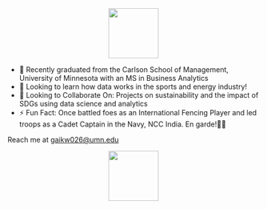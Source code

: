 <div id="header" align="center">
  <img src='https://user-images.githubusercontent.com/74038190/213760705-0d5bf320-4f43-4352-b74b-0889ae726bf7.gif' width="100"/>
</div>

- 🔭 Recently graduated from the Carlson School of Management, University of Minnesota with an MS in Business Analytics
- 🌱 Looking to learn how data works in the sports and energy industry!
- 💬 Looking to Collaborate On: Projects on sustainability and the impact of SDGs using data science and analytics
- ⚡ Fun Fact: Once battled foes as an International Fencing Player and led troops as a Cadet Captain in the Navy, NCC India. En garde!🤺⚓

Reach me at gaikw026@umn.edu

<div id="header" align="center">
  <img src='https://user-images.githubusercontent.com/74038190/235294012-0a55e343-37ad-4b0f-924f-c8431d9d2483.gif' width="100"/>
</div>
